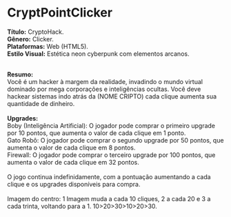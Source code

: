 # CryptPointClicker

**Título:** CryptoHack. <br>
**Gênero:** Clicker. <br>
**Plataformas:** Web (HTML5). <br>
**Estilo Visual:** Estética neon cyberpunk com elementos arcanos. <br>
<br>

**Resumo:** <br>
Você é um hacker à margem da realidade, invadindo o mundo virtual dominado por mega corporações e inteligências ocultas. Você deve hackear sistemas indo atrás da (NOME CRIPTO) cada clique aumenta sua quantidade de dinheiro.
<br> <br>
**Upgrades:** <br>
Boby (Inteligência Artificial): O jogador pode comprar o primeiro upgrade por 10 pontos, que aumenta o valor de cada clique em 1 ponto. <br>
Gato Robô: O jogador pode comprar o segundo upgrade por 50 pontos, que aumenta o valor de cada clique em 8 pontos. <br>
Firewall: O jogador pode comprar o terceiro upgrade por 100 pontos, que aumenta o valor de cada clique em 32 pontos. <br>
<br>
O jogo continua indefinidamente, com a pontuação aumentando a cada clique e os upgrades disponíveis para compra.<br>
<br>
Imagem do centro: 1 Imagem muda a cada 10 cliques, 2 a cada 20 e 3 a cada trinta, voltando para a 1. 10>20>30>10>20>30.